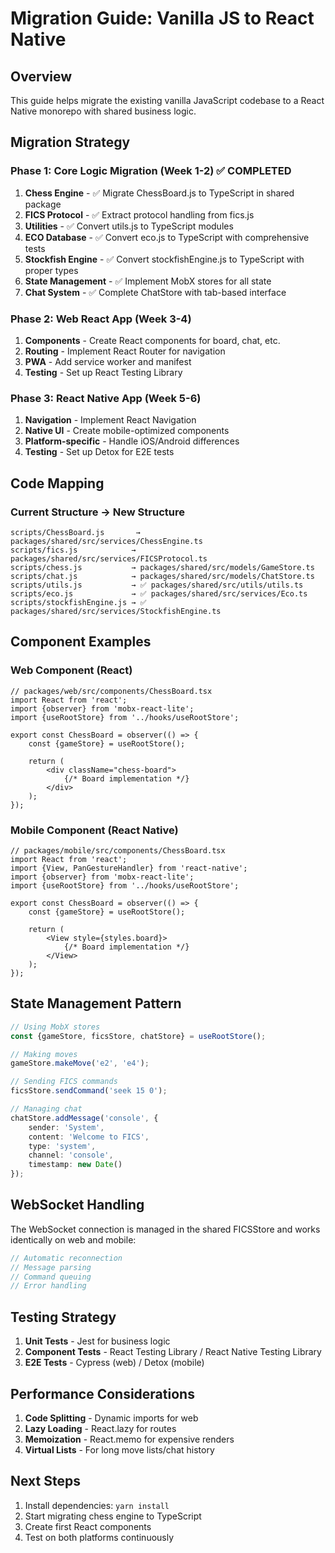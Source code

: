 # Migration Guide: Vanilla JS to React Native

## Overview

This guide helps migrate the existing vanilla JavaScript codebase to a React Native monorepo with shared business logic.

## Migration Strategy

### Phase 1: Core Logic Migration (Week 1-2) ✅ **COMPLETED**

1. **Chess Engine** - ✅ Migrate ChessBoard.js to TypeScript in shared package
2. **FICS Protocol** - ✅ Extract protocol handling from fics.js
3. **Utilities** - ✅ Convert utils.js to TypeScript modules
4. **ECO Database** - ✅ Convert eco.js to TypeScript with comprehensive tests
5. **Stockfish Engine** - ✅ Convert stockfishEngine.js to TypeScript with proper types
6. **State Management** - ✅ Implement MobX stores for all state
7. **Chat System** - ✅ Complete ChatStore with tab-based interface

### Phase 2: Web React App (Week 3-4)

1. **Components** - Create React components for board, chat, etc.
2. **Routing** - Implement React Router for navigation
3. **PWA** - Add service worker and manifest
4. **Testing** - Set up React Testing Library

### Phase 3: React Native App (Week 5-6)

1. **Navigation** - Implement React Navigation
2. **Native UI** - Create mobile-optimized components
3. **Platform-specific** - Handle iOS/Android differences
4. **Testing** - Set up Detox for E2E tests

## Code Mapping

### Current Structure → New Structure

```
scripts/ChessBoard.js       → packages/shared/src/services/ChessEngine.ts
scripts/fics.js            → packages/shared/src/services/FICSProtocol.ts
scripts/chess.js           → packages/shared/src/models/GameStore.ts
scripts/chat.js            → packages/shared/src/models/ChatStore.ts
scripts/utils.js           → ✅ packages/shared/src/utils/utils.ts
scripts/eco.js             → ✅ packages/shared/src/services/Eco.ts
scripts/stockfishEngine.js → ✅ packages/shared/src/services/StockfishEngine.ts
```

## Component Examples

### Web Component (React)

```tsx
// packages/web/src/components/ChessBoard.tsx
import React from 'react';
import {observer} from 'mobx-react-lite';
import {useRootStore} from '../hooks/useRootStore';

export const ChessBoard = observer(() => {
    const {gameStore} = useRootStore();

    return (
        <div className="chess-board">
            {/* Board implementation */}
        </div>
    );
});
```

### Mobile Component (React Native)

```tsx
// packages/mobile/src/components/ChessBoard.tsx
import React from 'react';
import {View, PanGestureHandler} from 'react-native';
import {observer} from 'mobx-react-lite';
import {useRootStore} from '../hooks/useRootStore';

export const ChessBoard = observer(() => {
    const {gameStore} = useRootStore();

    return (
        <View style={styles.board}>
            {/* Board implementation */}
        </View>
    );
});
```

## State Management Pattern

```typescript
// Using MobX stores
const {gameStore, ficsStore, chatStore} = useRootStore();

// Making moves
gameStore.makeMove('e2', 'e4');

// Sending FICS commands
ficsStore.sendCommand('seek 15 0');

// Managing chat
chatStore.addMessage('console', {
    sender: 'System',
    content: 'Welcome to FICS',
    type: 'system',
    channel: 'console',
    timestamp: new Date()
});
```

## WebSocket Handling

The WebSocket connection is managed in the shared FICSStore and works identically on web and mobile:

```typescript
// Automatic reconnection
// Message parsing
// Command queuing
// Error handling
```

## Testing Strategy

1. **Unit Tests** - Jest for business logic
2. **Component Tests** - React Testing Library / React Native Testing Library
3. **E2E Tests** - Cypress (web) / Detox (mobile)

## Performance Considerations

1. **Code Splitting** - Dynamic imports for web
2. **Lazy Loading** - React.lazy for routes
3. **Memoization** - React.memo for expensive renders
4. **Virtual Lists** - For long move lists/chat history

## Next Steps

1. Install dependencies: `yarn install`
2. Start migrating chess engine to TypeScript
3. Create first React components
4. Test on both platforms continuously